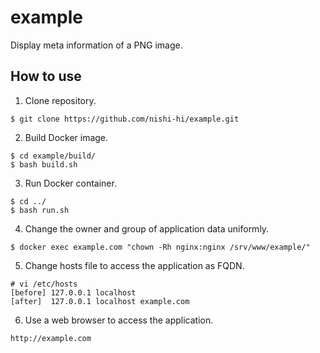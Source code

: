 # example
Display meta information of a PNG image.

## How to use
1. Clone repository.
```
$ git clone https://github.com/nishi-hi/example.git
```

2. Build Docker image.
```
$ cd example/build/
$ bash build.sh
```

3. Run Docker container.
```
$ cd ../
$ bash run.sh
```

4. Change the owner and group of application data uniformly.
```
$ docker exec example.com "chown -Rh nginx:nginx /srv/www/example/"
```

5. Change hosts file to access the application as FQDN.
```
# vi /etc/hosts
[before] 127.0.0.1 localhost
[after]  127.0.0.1 localhost example.com
```

6. Use a web browser to access the application.
```
http://example.com
```
